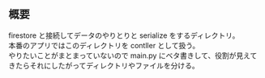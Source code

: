 ## 概要

firestore と接続してデータのやりとりと serialize をするディレクトリ。 \
本番のアプリではこのディレクトリを contller として扱う。 \
やりたいことがまとまっていないので main.py にベタ書きして、役割が見えてきたらそれにしたがってディレクトリやファイルを分ける。
